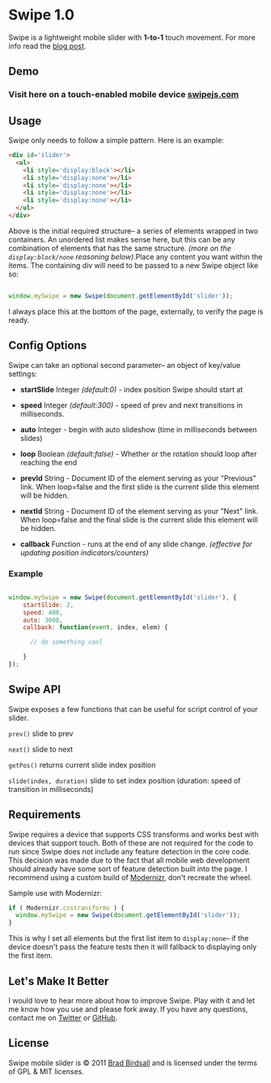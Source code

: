 # Swipe 1.0
Swipe is a lightweight mobile slider with **1-to-1** touch movement. For more info read the [blog post](http://pr-i.me/AQL2).

## Demo
### Visit here on a touch-enabled mobile device [swipejs.com](http://swipejs.com)

## Usage
Swipe only needs to follow a simple pattern. Here is an example:

``` html
<div id='slider'>
  <ul>
  	<li style='display:block'></li>
  	<li style='display:none'></li>
  	<li style='display:none'></li>
  	<li style='display:none'></li>
  	<li style='display:none'></li>
  </ul>
</div>
```

Above is the initial required structure– a series of elements wrapped in two containers. An unordered list makes sense here, but this can be any combination of elements that has the same structure.  *(more on the `display:block/none` reasoning below)*.Place any content you want within the items. The containing div will need to be passed to a new Swipe object like so:

``` js

window.mySwipe = new Swipe(document.getElementById('slider'));

```
I always place this at the bottom of the page, externally, to verify the page is ready.


## Config Options

Swipe can take an optional second parameter– an object of key/value settings:

- 	**startSlide** Integer *(default:0)* - index position Swipe should start at

-	**speed** Integer *(default:300)* - speed of prev and next transitions in milliseconds.

- **auto** Integer - begin with auto slideshow (time in milliseconds between slides)

- **loop** Boolean *(default:false)* - Whether or the rotation should loop after reaching the end

- **prevId** String - Document ID of the element serving as your "Previous" link.  When loop=false and the first slide is the current slide this element will be hidden.

- **nextId** String - Document ID of the element serving as your "Next" link.  When loop=false and the final slide is the current slide this element will be hidden.

-	**callback** Function - runs at the end of any slide change. *(effective for updating position indicators/counters)*

### Example

``` js

window.mySwipe = new Swipe(document.getElementById('slider'), {
	startSlide: 2,
	speed: 400,
    auto: 3000,
	callback: function(event, index, elem) {

	  // do something cool

	}
});

```


## Swipe API

Swipe exposes a few functions that can be useful for script control of your slider.

`prev()` slide to prev

`next()` slide to next

`getPos()` returns current slide index position

`slide(index, duration)` slide to set index position (duration: speed of transition in milliseconds)


## Requirements
Swipe requires a device that supports CSS transforms and works best with devices that support touch. Both of these are not required for the code to run since Swipe does not include any feature detection in the core code. This decision was made due to the fact that all mobile web development should already have some sort of feature detection built into the page. I recommend using a custom build of [Modernizr](http://modernizr.com), don't recreate the wheel.

Sample use with Modernizr:

``` js
if ( Modernizr.csstransforms ) {
  window.mySwipe = new Swipe(document.getElementById('slider'));
}
```

This is why I set all elements but the first list item to `display:none`– if the device doesn't pass the feature tests then it will fallback to displaying only the first item.


## Let's Make It Better
I would love to hear more about how to improve Swipe. Play with it and let me know how you use and please fork away. If you have any questions, contact me on [Twitter](http://twitter.com/bradbirdsall) or [GitHub](http://github.com/bradbirdsall).


## License
Swipe mobile slider is &copy; 2011 [Brad Birdsall](http://bradbirdsall.com) and is licensed under the terms of GPL &amp; MIT licenses. 